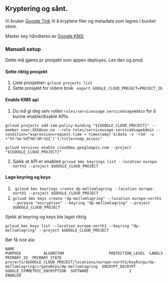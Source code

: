 ## Kryptering og sånt.

Vi bruker [Google Tink](https://github.com/google/tink) til å kryptere filer og metadata som lagres i bucket store.

Master key håndteres
av [Google KMS](https://codelabs.developers.google.com/codelabs/encrypt-and-decrypt-data-with-cloud-kms#0)

### Manuell setup

Dette må gjøres pr prosjekt som appen deployes. Les dev og prod.

#### Sette riktig prosjekt

1. Liste prosjekter: ```gcloud projects list ```
2. Sette prosjekt for videre bruk ``` export GOOGLE_CLOUD_PROJECT=PROJECT_ID```

#### Enable KMS api

1. Du må gi deg selv rollen ```roles/serviceusage.serviceUsageAdmin``` for å kunne enable/disable APIs.

```gcloud projects add-iam-policy-binding "${GOOGLE_CLOUD_PROJECT}" --member user:XXX@nav.no --role roles/serviceusage.serviceUsageAdmin --condition="expression=request.time < timestamp('$(date -v '+1H' -u +'%Y-%m-%dT%H:%M:%SZ')'),title=temp_access" ```

```gcloud services enable cloudkms.googleapis.com --project "${GOOGLE_CLOUD_PROJECT}" ```

2. Sjekk at API er enabled ```gcloud kms keyrings list --location europe-north1 --project $GOOGLE_CLOUD_PROJECT```


#### Lage keyring og keys

1. ``` gcloud kms keyrings create dp-mellomlagring --location europe-north1 --project $GOOGLE_CLOUD_PROJECT```
2. ```gcloud kms keys create "dp-mellomlagring" --location europe-north1 --purpose "encryption" --keyring "dp-mellomlagring" --project $GOOGLE_CLOUD_PROJECT```

Sjekk at keyring og keys ble laget riktig

```gcloud kms keys list --location europe-north1 --keyring "dp-mellomlagring" --project $GOOGLE_CLOUD_PROJECT```

Bør få noe ala:

```
NAME                                                                                                            PURPOSE          ALGORITHM                    PROTECTION_LEVEL  LABELS  PRIMARY_ID  PRIMARY_STATE
projects/$GOOGLE_CLOUD_PROJECT/locations/europe-north1/keyRings/dp-mellomlagring/cryptoKeys/dp-mellomlagring  ENCRYPT_DECRYPT  GOOGLE_SYMMETRIC_ENCRYPTION  SOFTWARE                  1           ENABLED
```